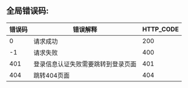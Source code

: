 ## 全局错误码:
| 错误码 | 错误解释 | HTTP_CODE |
| --- | --- |   --- |
| 0 | 请求成功 | 200|
| -1 | 请求失败 | 400 |
| 401 | 登录信息认证失败需要跳转到登录页面 | 401 |
| 404 | 跳转404页面 | 404 |

